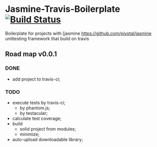Jasmine-Travis-Boilerplate [![Build Status](https://secure.travis-ci.org/Hyzhak/Jasmine-Travis-Boilerplate.png?branch=master)](https://travis-ci.org/Hyzhak/Jasmine-Travis-Boilerplate)
==========================

Boilerplate for projects with [jasmine https://github.com/pivotal/jasmine unittesting framework that build on travis

## Road map v0.0.1

### DONE

* add project to travis-ci;

### TODO

* execute tests by travis-ci;
   * by phantom.js;
   * by testacular;
* calculate test coverage;
* build
   * solid project from modules;
   * minimize;
* auto-upload downloadable library;